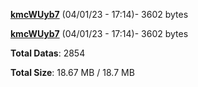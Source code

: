 [**kmcWUyb7**](/data/kmcWUyb7.txt) (04/01/23 - 17:14)- 3602 bytes

[**kmcWUyb7**](/data/kmcWUyb7.txt) (04/01/23 - 17:14)- 3602 bytes

**Total Datas**: 2854

**Total Size**: 18.67 MB / 18.7 MB